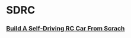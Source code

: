 # SDRC

### [Build A Self-Driving RC Car From Scrach](https://becominghuman.ai/building-self-driving-rc-car-series-1-intro-equipments-plan-8d9f579df45c)
